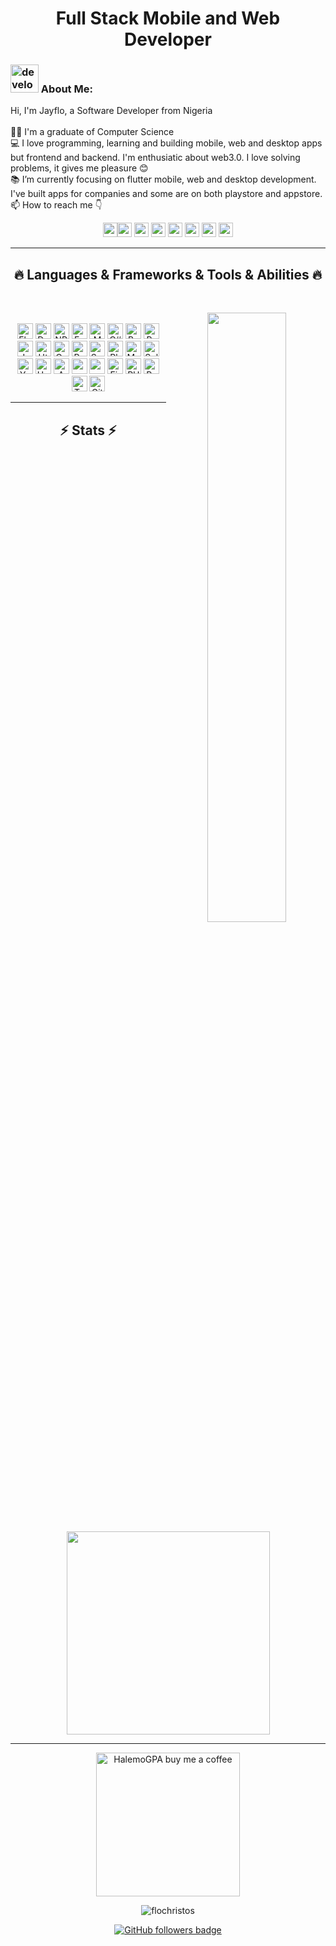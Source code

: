 <h1 align="center">
 Full Stack Mobile and Web Developer
</h1>
   
###  <img src="/images/Developer.gif" alt="developer gif"  height="45px">  About Me:
<p align="left">
  Hi, I'm Jayflo, a Software Developer from Nigeria
  <br>
  <br>
  👨‍🎓 I'm a graduate of Computer Science
  <br>
  💻 I love programming, learning and building mobile, web and desktop apps but frontend and backend. I'm enthusiatic about web3.0. I love solving problems, it gives me pleasure 😊
  <br>
  📚 I’m currently focusing on flutter mobile, web and desktop development. I've built apps for companies and some are on both playstore and appstore. 
  <br>
  📫 How to reach me 👇
</p>
<p align="center"> <a href="https://wa.me/2348135220653?text=Github"><img src="https://img.shields.io/badge/Whatsapp-075E54?style=for-the-badge&logo=whatsapp&logoColor=white" height=23></a><a href="https://www.linkedin.com/in/flochristos/"><img src="https://img.shields.io/badge/linkedin-%230077B5.svg?&style=for-the-badge&logo=linkedin&logoColor=white" height=23></a> <a href="mailto:flochristos@gmail.com"><img src="https://img.shields.io/badge/Gmail-D14836?style=for-the-badge&logo=gmail&logoColor=white" height=23></a>
  <!--  <a href="http://wa.me//201010147580"><img src="https://img.shields.io/badge/WhatsApp-25D366?style=for-the-badge&logo=whatsapp&logoColor=white" height=23></a> --> 
   <a href="https://twitter.com/jayflo_tech"><img src="https://img.shields.io/badge/Twitter-222222?style=for-the-badge&logo=twitter&logoColor=white" height=23></a>
<!--   <a href="https://github.com/HalemoGPA/"><img src="https://img.shields.io/badge/GitHub-100000?style=for-the-badge&logo=github&logoColor=white" height=23></a> -->
  <a href="https://www.youtube.com/@Jayflo_tech"><img src="https://img.shields.io/badge/YouTube-FF0000?style=for-the-badge&logo=youtube&logoColor=white" height=23></a>
 <a href="https://www.tiktok.com/@Jayflo_tech"><img src="https://img.shields.io/badge/tiktok-black?style=for-the-badge&logo=tiktok" height=23></a>
 <a href="https://www.instagram.com/Jayflo_tech"><img src="https://img.shields.io/badge/instagram-white?stylefor-the-badge&logo=instagram" height=23></a>
 <a href="https://facebook.com/jayflotech/"><img src="https://img.shields.io/badge/facebook-blue?stylefor-the-badge&logo=facebook" height=23></a>
 
 <hr>
<h2 align="center">🔥 Languages & Frameworks & Tools & Abilities 🔥</h2><br>
<p align="center">
 <img src="https://github-readme-stats.vercel.app/api?username=flochristos&theme=radical&hide_border=false&include_all_commits=false&count_private=true" align='right' width="50%">  
<br>
  <img title="Flutter" height="25" src="https://img.shields.io/badge/flutter-blue?style=for-the-badge&logo=flutter">
 <img title="Dart" height="25" src="https://img.shields.io/badge/dart-blue?style=for-the-badge&logo=dart">
  <img title="NPM" height="25" src="https://img.shields.io/badge/Node.js-43853D?style=for-the-badge&logo=node.js&logoColor=white">
 <img title="ExpressJs" height="25" src="https://img.shields.io/badge/Express.js-404D59?style=for-the-badge">
 <img title="MongoDB" height="25" src="https://img.shields.io/badge/MongoDB-4EA94B?style=for-the-badge&logo=mongodb&logoColor=white">
  <img title="C#" height="25" src="https://img.shields.io/badge/cSHARP-purple?style=for-the-badge&logo=cSHARP">
  <img title="Bootstrap" height="25" src="https://img.shields.io/badge/bootstrap-grey?style=for-the-badge&logo=bootstrap">
  <img title="Python" height="25" src="https://img.shields.io/badge/python-3670A0?style=for-the-badge&logo=python&logoColor=ffdd54">
  <img title="Java" height="25" src="https://img.shields.io/badge/java-%23ED8B00.svg?style=for-the-badge&logo=java&logoColor=white">
  <img title="Html5" height="25" src="https://img.shields.io/badge/html5-%23E34F26.svg?style=for-the-badge&logo=html5&logoColor=white">
  <img title="Css3" height="25" src="https://img.shields.io/badge/css3-%231572B6.svg?style=for-the-badge&logo=css3&logoColor=white">
  <img title="Postman" height="25" src="https://img.shields.io/badge/Postman-FF6C37?style=for-the-badge&logo=postman&logoColor=white">
  <img title="Swagger" height="25" src="https://img.shields.io/badge/swagger-18A82E?style=for-the-badge&logo=swagger&logoColor=white">
  <img title="Photoshop Learn" height="25" src="https://img.shields.io/badge/adobephotoshop-%2331A8FF.svg?style=for-the-badge&logo=adobephotoshop&logoColor=white">
  <img title="Mysql" height="25" src="https://img.shields.io/badge/mysql-%2300f.svg?style=for-the-badge&logo=mysql&logoColor=white">
  <img title="Sqlite" height="25" src="https://img.shields.io/badge/sqlite-%2307405e.svg?style=for-the-badge&logo=sqlite&logoColor=white">
  <img title="Yarn" height="25" src="https://img.shields.io/badge/yarn-%232C8EBB.svg?style=for-the-badge&logo=yarn&logoColor=white">
  <img title="Heroku" height="25" src="https://img.shields.io/badge/heroku-%23430098.svg?style=for-the-badge&logo=heroku&logoColor=white">
  <img title="AWS" height="25" src="https://img.shields.io/badge/AWS-%23FF9900.svg?style=for-the-badge&logo=amazon-aws&logoColor=white">
  <img title="azure" height="25" src="https://img.shields.io/badge/azure-blue?style=for-the-badge&logo=azure">
  <img title="vscode" height="25" src="https://img.shields.io/badge/vscode-blue?style=for-the-badge&logo=vscode">
  <img title="Firebase" height="25" src="https://img.shields.io/badge/firebase-grey?stylefor-the-badge&logo=firebase">
  <img title="PHP" height="25" src="https://img.shields.io/badge/php-733E95?style=for-the-badge&logo=php&logoColor=white">
  <img title="React" height="25" src="https://img.shields.io/badge/react%20js-grey?style=for-the-badge&logo=react">
  <img title="Typescripit" height="25" src="https://img.shields.io/badge/typescript-white?style=for-the-badge&logo=typescript">
  <img title="Git" height="25" src="https://img.shields.io/badge/git-brown?style=for-the-badge&logo=git">

<!--   <code><img title="Microsoft Visual Studio" height="25" src="images/visualstudio.png"></code> -->
</p>
<hr>

<h2 align="center">⚡ Stats ⚡</h2>
<br>



<p align="center">
<a href="https://github.com/flochristos/">
      <img width=325  src="https://github-readme-stats.vercel.app/api/top-langs/?username=flochristos&hide=c%23,powershell&title_color=61dafb&text_color=ffffff&icon_color=61dafb&bg_color=20232a&langs_count=8&layout=compact&border_color=61dafb&hide_border=true" />
 </a>
</p>

<hr>
<p align="center">
  <a href="https://www.buymeacoffee.com/jayflo_tech" target="_blank" ><img src="https://www.buymeacoffee.com/assets/img/custom_images/orange_img.png" alt="HalemoGPA buy me a coffee" width="230"></a>
</p>


<p  align="center">
<img src="https://visitor-badge.laobi.icu/badge?page_id=flochristos/flochristos" alt="flochristos"/>       
</p>

<p align="center">
  <a href="https://www.github.com/flochristos" target="_blank" rel="noreferrer"><img src="https://img.shields.io/github/followers/flochristos?logo=github&style=for-the-badge&color=282b2f&labelColor=0d1117" alt="GitHub followers badge" /></a>
</p>

